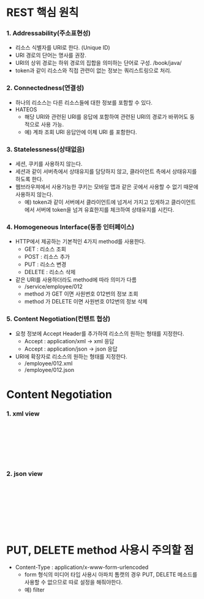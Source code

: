 # REST 핵심 원칙

### 1. Addressability(주소표현성)
* 리소스 식별자를 URI로 한다. (Unique ID)
* URI 경로의 단어는 명사를 권장.
* URI의 상위 경로는 하위 경로의 집합을 의미하는 단어로 구성. /book/java/
* token과 같이 리소스와 직접 관련이 없는 정보는 쿼리스트링으로 처리.

### 2. Connectedness(연결성)
* 하나의 리소스는 다른 리소스들에 대한 정보를 포함할 수 있다.
* HATEOS
  - 해당 URI와 관련된 URI를 응답에 포함하여 관련된 URI의 경로가 바뀌어도 동적으로 사용 가능.
  - 예) 계좌 조회 URI 응답안에 이체 URI 를 포함한다.

### 3. Statelessness(상태없음)
* 세션, 쿠키를 사용하지 않는다.
* 세션과 같이 서버측에서 상태유지를 담당하지 않고, 클라이언트 측에서 상태유지를 하도록 한다.
* 웹브라우져에서 사용가능한 쿠키는 모바일 앱과 같은 곳에서 사용할 수 없기 때문에 사용하지 않는다.
  - 예) token과 같이 서버에서 클라이언트에 넘겨서 가지고 있게하고 클라이언트에서 서버에 token을 넘겨 유효한지를 체크하여 상태유지를 시킨다.

### 4. Homogeneous Interface(동종 인터페이스)
* HTTP에서 제공하는 기본적인 4가지 method를 사용한다.
  - GET 	  : 리소스 조회
  - POST 	  : 리소스 추가
  - PUT 	  : 리소스 변경
  - DELETE  : 리소스 삭제
* 같은 URI를 사용하더라도 method에 따라 의미가 다름
  - /service/employee/012 
  - method 가 GET 이면 사원번호 012번의 정보 조회
  - method 가 DELETE 이면 사원번호 012번의 정보 삭제

### 5. Content Negotiation(컨텐트 협상)
* 요청 정보에 Accept Header를 추가하여 리소스의 원하는 형태를 지정한다.
  - Accept : application/xml -> xml 응답
  - Accept : application/json -> json 응답
* URI에 확장자로 리소스의 원하는 형태를 지정한다.
  - /employee/012.xml
  - /employee/012.json

# Content Negotiation

### 1. xml view

<pre><code>
<bean id="xmlView" class="org.springframework.web.servlet.view.xml.MarshallingView">
	<constructor-arg ref="jaxb2"></constructor-arg>
		
	<!-- 여기에 지정된 녀석만 보인다 -->
	<property name="modelKey" value="data"></property>
</bean>
</code></pre>

### 2. json view

<pre><code>
<bean id="jsonView" class="org.springframework.web.servlet.view.json.MappingJacksonJsonView">
	<!-- 여기에 지정된 녀석만 보인다 -->
	<property name="modelKey" value="data"></property>
		
	<!-- 필요없는 껍데기 제외 -->
	<property name="extractValueFromSingleKeyModel" value="true"></property>
</bean>
</code></pre>

# PUT, DELETE method 사용시 주의할 점

* Content-Type : application/x-www-form-urlencoded 
  - form 형식의 미디어 타입 사용시 아파치 톰캣의 경우 PUT, DELETE 메소드를 사용할 수 없으므로 따로 설정을 해줘야한다. 
  - 예) filter

